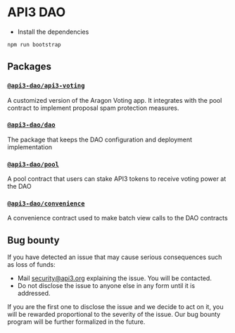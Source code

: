 # API3 DAO

- Install the dependencies
```sh
npm run bootstrap
```

## Packages

### [`@api3-dao/api3-voting`](/packages/api3-voting/README.md)

A customized version of the Aragon Voting app.
It integrates with the pool contract to implement proposal spam protection measures.

### [`@api3-dao/dao`](/packages/dao/README.md)

The package that keeps the DAO configuration and deployment implementation

### [`@api3-dao/pool`](/packages/pool/README.md)

A pool contract that users can stake API3 tokens to receive voting power at the DAO

### [`@api3-dao/convenience`](/packages/convenience/README.md)

A convenience contract used to make batch view calls to the DAO contracts

## Bug bounty

If you have detected an issue that may cause serious consequences such as loss of funds:
- Mail security@api3.org explaining the issue. You will be contacted.
- Do not disclose the issue to anyone else in any form until it is addressed.

If you are the first one to disclose the issue and we decide to act on it, you will be rewarded proportional to the severity of the issue.
Our bug bounty program will be further formalized in the future.
